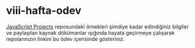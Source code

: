 # viii-hafta-odev

[JavaScript Projects](https://github.com/BTAkademi-Frontend-Development/JavaScript-Examples) reposundaki örnekleri şimdiye kadar edindiğiniz bilgiler ve paylaşılan kaynak dökümanlar ışığında hayata geçirmeye çalışarak repolarınızın linkini bu ödev içerisinde gösteriniz.
